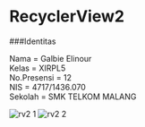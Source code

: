 # RecyclerView2

###Identitas

Nama = Galbie Elinour <br>
Kelas = XIRPL5 <br>
No.Presensi = 12 <br>
NIS = 4717/1436.070 <br>
Sekolah = SMK TELKOM MALANG <br>

![rv2 1](https://cloud.githubusercontent.com/assets/21336880/20035233/bc436e42-a40e-11e6-9593-001f9ccc1990.jpg)
![rv2 2](https://cloud.githubusercontent.com/assets/21336880/20035244/235f04a6-a40f-11e6-8009-c6cb672b9e33.jpg)
